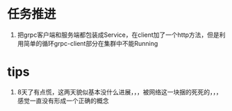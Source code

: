 # 任务推进
1. 把grpc客户端和服务端都包装成Service，在client加了一个http方法，但是利用简单的循环grpc-client部分在集群中不能Running
# tips
1. 8天了有点慌，这两天貌似基本没什么进展，，，被网络这一块捆的死死的，，，感觉一直没有形成一个正确的概念